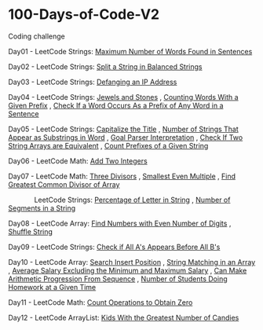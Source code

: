 # 100-Days-of-Code-V2

Coding challenge

Day01 - LeetCode Strings: [Maximum Number of Words Found in Sentences](https://leetcode.com/problems/maximum-number-of-words-found-in-sentences/)

Day02 - LeetCode Strings: [Split a String in Balanced Strings](https://leetcode.com/problems/split-a-string-in-balanced-strings/)

Day03 - LeetCode Strings: [Defanging an IP Address](https://leetcode.com/problems/defanging-an-ip-address/)

Day04 - LeetCode Strings: [Jewels and Stones](https://leetcode.com/problems/jewels-and-stones/) , [Counting Words With a Given Prefix](https://leetcode.com/problems/counting-words-with-a-given-prefix/) , [Check If a Word Occurs As a Prefix of Any Word in a Sentence](https://leetcode.com/problems/check-if-a-word-occurs-as-a-prefix-of-any-word-in-a-sentence/)

Day05 - LeetCode Strings: [Capitalize the Title](https://leetcode.com/problems/capitalize-the-title/) , [Number of Strings That Appear as Substrings in Word](https://leetcode.com/problems/number-of-strings-that-appear-as-substrings-in-word/) , [Goal Parser Interpretation](https://leetcode.com/problems/goal-parser-interpretation/) , [Check If Two String Arrays are Equivalent](https://leetcode.com/problems/check-if-two-string-arrays-are-equivalent/) , [Count Prefixes of a Given String](https://leetcode.com/problems/count-prefixes-of-a-given-string/) 

Day06 - LeetCode Math: [Add Two Integers](https://leetcode.com/problems/add-two-integers)

Day07 - LeetCode Math: [Three Divisors](https://leetcode.com/problems/three-divisors) , [Smallest Even Multiple](https://leetcode.com/problems/smallest-even-multiple/) , [Find Greatest Common Divisor of Array](https://leetcode.com/problems/find-greatest-common-divisor-of-array)<p>&emsp;&emsp;&emsp;&ensp;&nbsp;LeetCode Strings: [Percentage of Letter in String](https://leetcode.com/problems/percentage-of-letter-in-string/) , [Number of Segments in a String](https://leetcode.com/problems/number-of-segments-in-a-string/)</p>

Day08 - LeetCode Array: [Find Numbers with Even Number of Digits](https://leetcode.com/problems/find-numbers-with-even-number-of-digits/) , [Shuffle String](https://leetcode.com/problems/shuffle-string/)

Day09 - LeetCode Strings: [Check if All A's Appears Before All B's](https://leetcode.com/problems/check-if-all-as-appears-before-all-bs/)

Day10 - LeetCode Array: [Search Insert Position](https://leetcode.com/problems/search-insert-position/) , [String Matching in an Array](https://leetcode.com/problems/string-matching-in-an-array/) , [Average Salary Excluding the Minimum and Maximum Salary](https://leetcode.com/problems/average-salary-excluding-the-minimum-and-maximum-salary/) , [Can Make Arithmetic Progression From Sequence](https://leetcode.com/problems/can-make-arithmetic-progression-from-sequence/) , [Number of Students Doing Homework at a Given Time](https://leetcode.com/problems/number-of-students-doing-homework-at-a-given-time/)

Day11 - LeetCode Math: [Count Operations to Obtain Zero](https://leetcode.com/problems/number-of-steps-to-reduce-a-number-to-zero/)

Day12 - LeetCode ArrayList: [Kids With the Greatest Number of Candies](https://leetcode.com/problems/kids-with-the-greatest-number-of-candies/submissions/)
